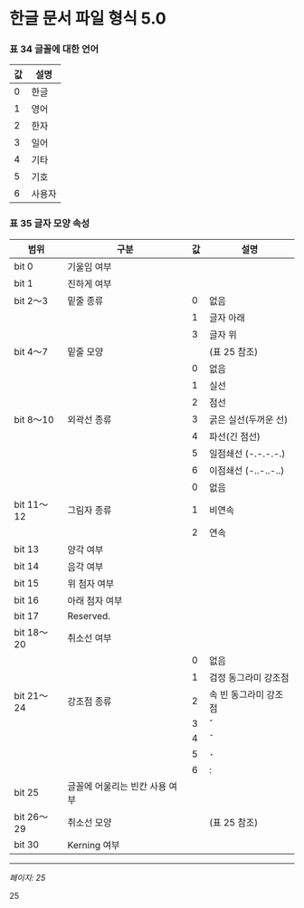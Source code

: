 # 한글 문서 파일 형식 5.0

### 표 34 글꼴에 대한 언어

| 값 | 설명 |
|----|------|
| 0 | 한글 |
| 1 | 영어 |
| 2 | 한자 |
| 3 | 일어 |
| 4 | 기타 |
| 5 | 기호 |
| 6 | 사용자 |

### 표 35 글자 모양 속성

| 범위 | 구분 | 값 | 설명 |
|------|------|----|----- |
| bit 0 | 기울임 여부 |  |  |
| bit 1 | 진하게 여부 |  |  |
| bit 2～3 | 밑줄 종류 | 0 | 없음 |
|  |  | 1 | 글자 아래 |
|  |  | 3 | 글자 위 |
| bit 4～7 | 밑줄 모양 |  | (표 25 참조) |
|  |  | 0 | 없음 |
|  |  | 1 | 실선 |
|  |  | 2 | 점선 |
| bit 8～10 | 외곽선 종류 | 3 | 굵은 실선(두꺼운 선) |
|  |  | 4 | 파선(긴 점선) |
|  |  | 5 | 일점쇄선 (-.-.-.-.) |
|  |  | 6 | 이점쇄선 (-..-..-..) |
|  |  | 0 | 없음 |
| bit 11～12 | 그림자 종류 | 1 | 비연속 |
|  |  | 2 | 연속 |
| bit 13 | 양각 여부 |  |  |
| bit 14 | 음각 여부 |  |  |
| bit 15 | 위 첨자 여부 |  |  |
| bit 16 | 아래 첨자 여부 |  |  |
| bit 17 | Reserved. |  |  |
| bit 18～20 | 취소선 여부 |  |  |
|  |  | 0 | 없음 |
|  |  | 1 | 검정 동그라미 강조점 |
| bit 21～24 | 강조점 종류 | 2 | 속 빈 동그라미 강조점 |
|  |  | 3 | ˇ |
|  |  | 4 | ˜ |
|  |  | 5 | ･ |
|  |  | 6 | : |
| bit 25 | 글꼴에 어울리는 빈칸 사용 여부 |  |  |
| bit 26～29 | 취소선 모양 |  | (표 25 참조) |
| bit 30 | Kerning 여부 |  |  |

---
*페이지: 25*

25